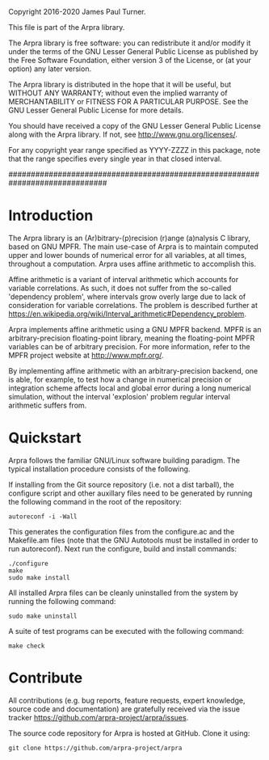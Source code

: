 Copyright 2016-2020 James Paul Turner.

This file is part of the Arpra library.

The Arpra library is free software: you can redistribute it and/or modify
it under the terms of the GNU Lesser General Public License as published
by the Free Software Foundation, either version 3 of the License, or
(at your option) any later version.

The Arpra library is distributed in the hope that it will be useful, but
WITHOUT ANY WARRANTY; without even the implied warranty of MERCHANTABILITY
or FITNESS FOR A PARTICULAR PURPOSE. See the GNU Lesser General Public
License for more details.

You should have received a copy of the GNU Lesser General Public License
along with the Arpra library. If not, see <http://www.gnu.org/licenses/>.

For any copyright year range specified as YYYY-ZZZZ in this package,
note that the range specifies every single year in that closed interval.

##############################################################################


Introduction
============

The Arpra library is an (Ar)bitrary-(p)recision (r)ange (a)nalysis C
library, based on GNU MPFR. The main use-case of Arpra is to maintain
computed upper and lower bounds of numerical error for all variables,
at all times, throughout a computation. Arpra uses affine arithmetic to
accomplish this.

Affine arithmetic is a variant of interval arithmetic which accounts for
variable correlations. As such, it does not suffer from the so-called
'dependency problem', where intervals grow overly large due to lack of
consideration for variable correlations. The problem is described further
at <https://en.wikipedia.org/wiki/Interval_arithmetic#Dependency_problem>.

Arpra implements affine arithmetic using a GNU MPFR backend. MPFR is an
arbitrary-precision floating-point library, meaning the floating-point
MPFR variables can be of arbitrary precision. For more information,
refer to the MPFR project website at <http://www.mpfr.org/>.

By implementing affine arithmetic with an arbitrary-precision backend,
one is able, for example, to test how a change in numerical precision
or integration scheme affects local and global error during a long
numerical simulation, without the interval 'explosion' problem regular
interval arithmetic suffers from.


Quickstart
==========

Arpra follows the familiar GNU/Linux software building paradigm. The
typical installation procedure consists of the following.

If installing from the Git source repository (i.e. not a dist tarball),
the configure script and other auxillary files need to be generated
by running the following command in the root of the repository:

    autoreconf -i -Wall

This generates the configuration files from the configure.ac and the
Makefile.am files (note that the GNU Autotools must be installed in
order to run autoreconf). Next run the configure, build and install
commands:

    ./configure
    make
    sudo make install

All installed Arpra files can be cleanly uninstalled from the system by
running the following command:

    sudo make uninstall

A suite of test programs can be executed with the following command:

    make check


Contribute
==========

All contributions (e.g. bug reports, feature requests, expert knowledge,
source code and documentation) are gratefully received via the issue
tracker <https://github.com/arpra-project/arpra/issues>.

The source code repository for Arpra is hosted at GitHub. Clone it using:

    git clone https://github.com/arpra-project/arpra
